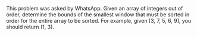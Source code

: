 This problem was asked by WhatsApp.
Given an array of integers out of order, 
determine the bounds of the smallest window that must be sorted in order for the entire array to be sorted. 
For example, given [3, 7, 5, 6, 9], you should return (1, 3).
